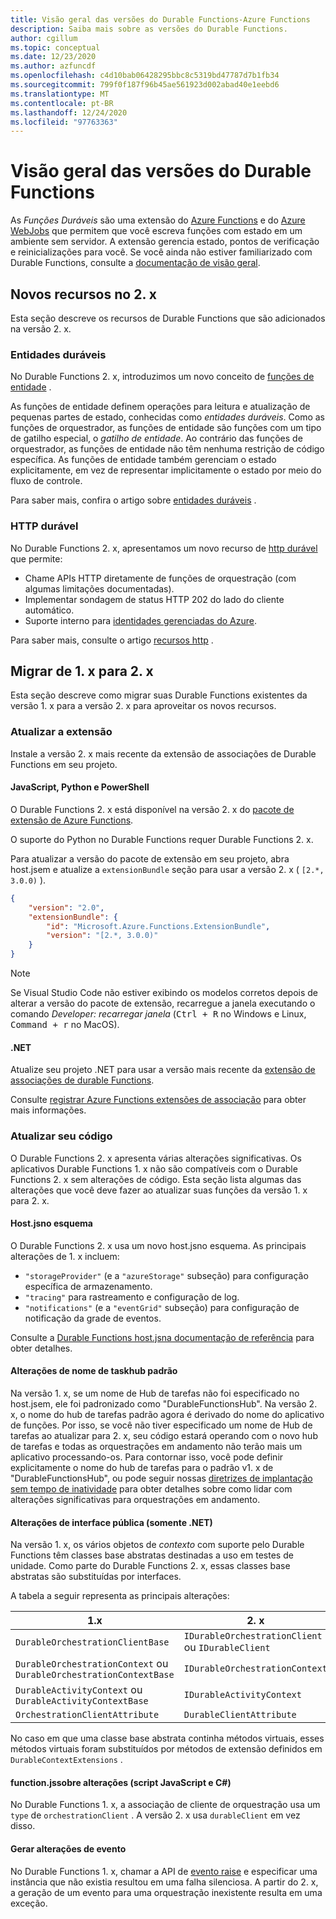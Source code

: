 ```yaml
---
title: Visão geral das versões do Durable Functions-Azure Functions
description: Saiba mais sobre as versões do Durable Functions.
author: cgillum
ms.topic: conceptual
ms.date: 12/23/2020
ms.author: azfuncdf
ms.openlocfilehash: c4d10bab06428295bbc8c5319bd47787d7b1fb34
ms.sourcegitcommit: 799f0f187f96b45ae561923d002abad40e1eebd6
ms.translationtype: MT
ms.contentlocale: pt-BR
ms.lasthandoff: 12/24/2020
ms.locfileid: "97763363"
---
```

# <a name="durable-functions-versions-overview"></a>Visão geral das versões do Durable Functions

As *Funções Duráveis* são uma extensão do [Azure Functions](../functions-overview.md) e do [Azure WebJobs](../../app-service/webjobs-create.md) que permitem que você escreva funções com estado em um ambiente sem servidor. A extensão gerencia estado, pontos de verificação e reinicializações para você. Se você ainda não estiver familiarizado com Durable Functions, consulte a [documentação de visão geral](durable-functions-overview.md).

## <a name="new-features-in-2x"></a>Novos recursos no 2. x

Esta seção descreve os recursos de Durable Functions que são adicionados na versão 2. x.

### <a name="durable-entities"></a>Entidades duráveis

No Durable Functions 2. x, introduzimos um novo conceito de [funções de entidade](durable-functions-entities.md) .

As funções de entidade definem operações para leitura e atualização de pequenas partes de estado, conhecidas como *entidades duráveis*. Como as funções de orquestrador, as funções de entidade são funções com um tipo de gatilho especial, o *gatilho de entidade*. Ao contrário das funções de orquestrador, as funções de entidade não têm nenhuma restrição de código específica. As funções de entidade também gerenciam o estado explicitamente, em vez de representar implicitamente o estado por meio do fluxo de controle.

Para saber mais, confira o artigo sobre [entidades duráveis](durable-functions-entities.md) .

### <a name="durable-http"></a>HTTP durável

No Durable Functions 2. x, apresentamos um novo recurso de [http durável](durable-functions-http-features.md#consuming-http-apis) que permite:

* Chame APIs HTTP diretamente de funções de orquestração (com algumas limitações documentadas).
* Implementar sondagem de status HTTP 202 do lado do cliente automático.
* Suporte interno para [identidades gerenciadas do Azure](../../active-directory/managed-identities-azure-resources/overview.md).

Para saber mais, consulte o artigo [recursos http](durable-functions-http-features.md#consuming-http-apis) .

## <a name="migrate-from-1x-to-2x"></a>Migrar de 1. x para 2. x

Esta seção descreve como migrar suas Durable Functions existentes da versão 1. x para a versão 2. x para aproveitar os novos recursos.

### <a name="upgrade-the-extension"></a>Atualizar a extensão

Instale a versão 2. x mais recente da extensão de associações de Durable Functions em seu projeto.

#### <a name="javascript-python-and-powershell"></a>JavaScript, Python e PowerShell

O Durable Functions 2. x está disponível na versão 2. x do [pacote de extensão de Azure Functions](../functions-bindings-register.md#extension-bundles).

O suporte do Python no Durable Functions requer Durable Functions 2. x.

Para atualizar a versão do pacote de extensão em seu projeto, abra host.jsem e atualize a `extensionBundle` seção para usar a versão 2. x ( `[2.*, 3.0.0)` ).

```json
{
    "version": "2.0",
    "extensionBundle": {
        "id": "Microsoft.Azure.Functions.ExtensionBundle",
        "version": "[2.*, 3.0.0)"
    }
}
```

> [!NOTE]
> Se Visual Studio Code não estiver exibindo os modelos corretos depois de alterar a versão do pacote de extensão, recarregue a janela executando o comando *Developer: recarregar janela* (<kbd>Ctrl + R</kbd> no Windows e Linux, <kbd>Command + r</kbd> no MacOS).

#### <a name="net"></a>.NET

Atualize seu projeto .NET para usar a versão mais recente da [extensão de associações de durable Functions](https://www.nuget.org/packages/Microsoft.Azure.WebJobs.Extensions.DurableTask).

Consulte [registrar Azure Functions extensões de associação](../functions-bindings-register.md#local-csharp) para obter mais informações.

### <a name="update-your-code"></a>Atualizar seu código

O Durable Functions 2. x apresenta várias alterações significativas. Os aplicativos Durable Functions 1. x não são compatíveis com o Durable Functions 2. x sem alterações de código. Esta seção lista algumas das alterações que você deve fazer ao atualizar suas funções da versão 1. x para 2. x.

#### <a name="hostjson-schema"></a>Host.jsno esquema

O Durable Functions 2. x usa um novo host.jsno esquema. As principais alterações de 1. x incluem:

* `"storageProvider"` (e a `"azureStorage"` subseção) para configuração específica de armazenamento.
* `"tracing"` para rastreamento e configuração de log.
* `"notifications"` (e a `"eventGrid"` subseção) para configuração de notificação da grade de eventos.

Consulte a [Durable Functions host.jsna documentação de referência](durable-functions-bindings.md#durable-functions-2-0-host-json) para obter detalhes.

#### <a name="default-taskhub-name-changes"></a>Alterações de nome de taskhub padrão

Na versão 1. x, se um nome de Hub de tarefas não foi especificado no host.jsem, ele foi padronizado como "DurableFunctionsHub". Na versão 2. x, o nome do hub de tarefas padrão agora é derivado do nome do aplicativo de funções. Por isso, se você não tiver especificado um nome de Hub de tarefas ao atualizar para 2. x, seu código estará operando com o novo hub de tarefas e todas as orquestrações em andamento não terão mais um aplicativo processando-os. Para contornar isso, você pode definir explicitamente o nome do hub de tarefas para o padrão v1. x de "DurableFunctionsHub", ou pode seguir nossas [diretrizes de implantação sem tempo de inatividade](durable-functions-zero-downtime-deployment.md) para obter detalhes sobre como lidar com alterações significativas para orquestrações em andamento.

#### <a name="public-interface-changes-net-only"></a>Alterações de interface pública (somente .NET)

Na versão 1. x, os vários objetos de _contexto_ com suporte pelo Durable Functions têm classes base abstratas destinadas a uso em testes de unidade. Como parte do Durable Functions 2. x, essas classes base abstratas são substituídas por interfaces.

A tabela a seguir representa as principais alterações:

| 1.x | 2. x |
|----------|----------|
| `DurableOrchestrationClientBase` | `IDurableOrchestrationClient` ou `IDurableClient` |
| `DurableOrchestrationContext` ou `DurableOrchestrationContextBase` | `IDurableOrchestrationContext` |
| `DurableActivityContext` ou `DurableActivityContextBase` | `IDurableActivityContext` |
| `OrchestrationClientAttribute` | `DurableClientAttribute` |

No caso em que uma classe base abstrata continha métodos virtuais, esses métodos virtuais foram substituídos por métodos de extensão definidos em `DurableContextExtensions` .

#### <a name="functionjson-changes-javascript-and-c-script"></a>function.jssobre alterações (script JavaScript e C#)

No Durable Functions 1. x, a associação de cliente de orquestração usa um `type` de `orchestrationClient` . A versão 2. x usa `durableClient` em vez disso.

#### <a name="raise-event-changes"></a>Gerar alterações de evento

No Durable Functions 1. x, chamar a API de [evento raise](durable-functions-external-events.md#send-events) e especificar uma instância que não existia resultou em uma falha silenciosa. A partir do 2. x, a geração de um evento para uma orquestração inexistente resulta em uma exceção.
